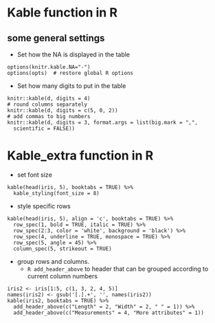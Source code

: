 # Kable function in R
## some general settings 
- Set how the NA is displayed in the table
```{r}
options(knitr.kable.NA="-")
options(opts)  # restore global R options
```

- Set how many digits to put in the table
```{r}
knitr::kable(d, digits = 4)
# round columns separately
knitr::kable(d, digits = c(5, 0, 2))
# add commas to big numbers
knitr::kable(d, digits = 3, format.args = list(big.mark = ",",
  scientific = FALSE))
```

# Kable_extra function in R
- set font size
```{r}
kable(head(iris, 5), booktabs = TRUE) %>%
  kable_styling(font_size = 8)
```
- style specific rows
```{r}
kable(head(iris, 5), align = 'c', booktabs = TRUE) %>%
  row_spec(1, bold = TRUE, italic = TRUE) %>% 
  row_spec(2:3, color = 'white', background = 'black') %>%
  row_spec(4, underline = TRUE, monospace = TRUE) %>% 
  row_spec(5, angle = 45) %>% 
  column_spec(5, strikeout = TRUE)
```
- group rows and columns.
  - `R add_header_above` to header that can be grouped according to current column numbers
```{r}
iris2 <- iris[1:5, c(1, 3, 2, 4, 5)]
names(iris2) <- gsub('[.].+', '', names(iris2))
kable(iris2, booktabs = TRUE) %>%
  add_header_above(c("Length" = 2, "Width" = 2, " " = 1)) %>% 
  add_header_above(c("Measurements" = 4, "More attributes" = 1))
```
